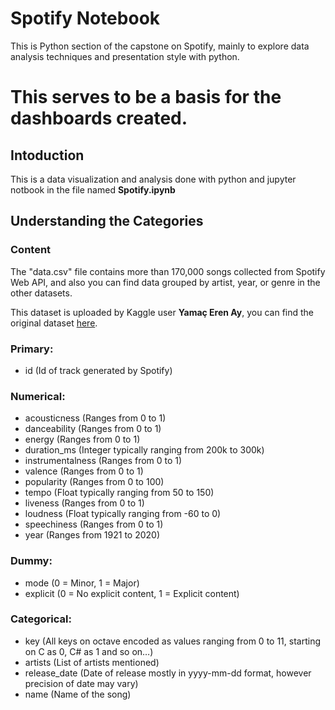# Spotify Notebook
 This is Python section of the capstone on Spotify, mainly to explore data analysis techniques and presentation style with python.

 This serves to be a basis for the dashboards created.
=======
## Intoduction
This is a data visualization and analysis done with python and jupyter notbook in the file named **Spotify.ipynb**
## Understanding the Categories
### Content
The "data.csv" file contains more than 170,000 songs collected from Spotify Web API, and also you can find data grouped by artist, year, or genre in the other datasets.

This dataset is uploaded by Kaggle user **Yamaç Eren Ay**, you can find the original dataset [here]("https://www.kaggle.com/yamaerenay/spotify-dataset-19212020-160k-tracks).

### Primary:
- id (Id of track generated by Spotify)
### Numerical:
- acousticness (Ranges from 0 to 1)
- danceability (Ranges from 0 to 1)
- energy (Ranges from 0 to 1)
- duration_ms (Integer typically ranging from 200k to 300k)
- instrumentalness (Ranges from 0 to 1)
- valence (Ranges from 0 to 1)
- popularity (Ranges from 0 to 100)
- tempo (Float typically ranging from 50 to 150)
- liveness (Ranges from 0 to 1)
- loudness (Float typically ranging from -60 to 0)
- speechiness (Ranges from 0 to 1)
- year (Ranges from 1921 to 2020)
### Dummy:
- mode (0 = Minor, 1 = Major)
- explicit (0 = No explicit content, 1 = Explicit content)
### Categorical:
- key (All keys on octave encoded as values ranging from 0 to 11, starting on C as 0, C# as 1 and so on…)
- artists (List of artists mentioned)
- release_date (Date of release mostly in yyyy-mm-dd format, however precision of date may vary)
- name (Name of the song)
